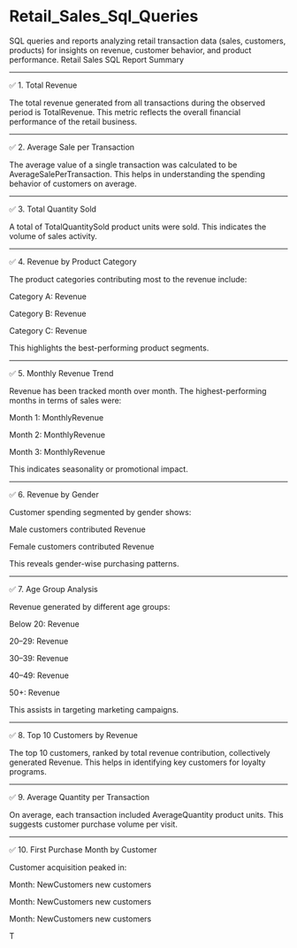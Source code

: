 # Retail_Sales_Sql_Queries
SQL queries and reports analyzing retail transaction data (sales, customers, products) for insights on revenue, customer behavior, and product performance.
Retail Sales SQL Report Summary


---

✅ 1. Total Revenue

The total revenue generated from all transactions during the observed period is TotalRevenue.
This metric reflects the overall financial performance of the retail business.


---

✅ 2. Average Sale per Transaction

The average value of a single transaction was calculated to be AverageSalePerTransaction.
This helps in understanding the spending behavior of customers on average.


---

✅ 3. Total Quantity Sold

A total of TotalQuantitySold product units were sold.
This indicates the volume of sales activity.


---

✅ 4. Revenue by Product Category

The product categories contributing most to the revenue include:

Category A: Revenue

Category B: Revenue

Category C: Revenue


This highlights the best-performing product segments.


---

✅ 5. Monthly Revenue Trend

Revenue has been tracked month over month.
The highest-performing months in terms of sales were:

Month 1: MonthlyRevenue

Month 2: MonthlyRevenue

Month 3: MonthlyRevenue


This indicates seasonality or promotional impact.


---

✅ 6. Revenue by Gender

Customer spending segmented by gender shows:

Male customers contributed Revenue

Female customers contributed Revenue


This reveals gender-wise purchasing patterns.


---

✅ 7. Age Group Analysis

Revenue generated by different age groups:

Below 20: Revenue

20–29: Revenue

30–39: Revenue

40–49: Revenue

50+: Revenue


This assists in targeting marketing campaigns.


---

✅ 8. Top 10 Customers by Revenue

The top 10 customers, ranked by total revenue contribution, collectively generated Revenue.
This helps in identifying key customers for loyalty programs.


---

✅ 9. Average Quantity per Transaction

On average, each transaction included AverageQuantity product units.
This suggests customer purchase volume per visit.


---

✅ 10. First Purchase Month by Customer

Customer acquisition peaked in:

Month: NewCustomers new customers

Month: NewCustomers new customers

Month: NewCustomers new customers


   
 
 
 T

